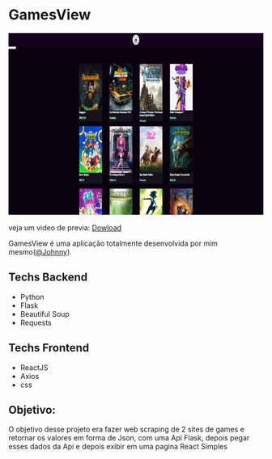 # GamesView

<p style="align:center"><img src="https://github.com/JohnnyDev2001/GamesView/blob/main/GitStuff/tela.png?raw=true" width="600px" height="360px"></p>

veja um video de previa: <a href="https://github.com/JohnnyDev2001/GamesView/blob/main/GitStuff/view.mp4?raw=true">Dowload</a>


GamesView é uma aplicação totalmente desenvolvida por mim mesmo(<a href="https://www.instagram.com/ojohnnyrocha/">@Johnny</a>).

## Techs Backend
- Python
- Flask
- Beautiful Soup
- Requests

## Techs Frontend
- ReactJS
- Axios
- css

## Objetivo:
 <p>O objetivo desse projeto era fazer web scraping de 2 sites de games e retornar os valores em forma de Json, com uma Api Flask,
  depois pegar esses dados da Api e depois exibir em uma pagina React Simples</p>
